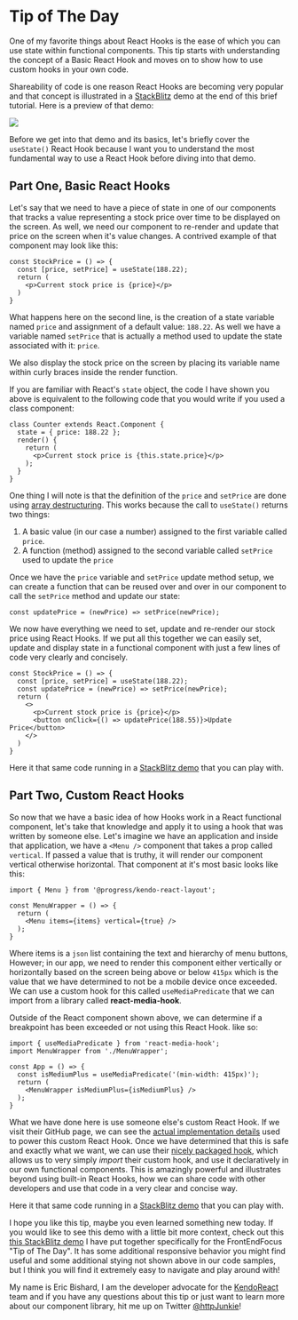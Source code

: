 # Tip of The Day

One of my favorite things about React Hooks is the ease of which you can use state within functional components. This tip starts with understanding the concept of a Basic React Hook and moves on to show how to use custom hooks in your own code. 

Shareability of code is one reason React Hooks are becoming very popular and that concept is illustrated in a  [StackBlitz](https://stackblitz.com) demo at the end of this brief tutorial. Here is a preview of that demo:

![](https://i.imgur.com/etEIlNo.gif)

Before we get into that demo and its basics, let's briefly cover the `useState()` React Hook because I want you to understand the most fundamental way to use a React Hook before diving into that demo.

## Part One, Basic React Hooks

Let's say that we need to have a piece of state in one of our components that tracks a value representing a stock price over time to be displayed on the screen. As well, we need our component to re-render and update that price on the screen when it's value changes. A contrived example of that component may look like this:

```
const StockPrice = () => {
  const [price, setPrice] = useState(188.22);
  return (
    <p>Current stock price is {price}</p>
  )
}
```

What happens here on the second line, is the creation of a state variable named `price` and assignment of a default value: `188.22`. As well we have a variable named `setPrice` that is actually a method used to update the state associated with it: `price`.

We also display the stock price on the screen by placing its variable name within curly braces inside the render function.

If you are familiar with React's `state` object, the code I have shown you above is equivalent to the following code that you would write if you used a class component:

```
class Counter extends React.Component {
  state = { price: 188.22 };
  render() {
    return (
      <p>Current stock price is {this.state.price}</p>
    );
  }
}
```

One thing I will note is that the definition of the `price` and `setPrice` are done using [array destructuring](https://developer.mozilla.org/en-US/docs/Web/JavaScript/Reference/Operators/Destructuring_assignment). This works because the call to `useState()` returns two things:  
1. A basic value (in our case a number) assigned to the first variable called `price`.  
2. A function (method) assigned to the second variable called `setPrice` used to update the `price`  

Once we have the `price` variable and `setPrice` update method setup, we can create a function that can be reused over and over in our component to call the `setPrice` method and update our state:

```
const updatePrice = (newPrice) => setPrice(newPrice);
```

We now have everything we need to set, update and re-render our stock price using React Hooks. If we put all this together we can easily set, update and display state in a functional component with just a few lines of code very clearly and concisely. 

```
const StockPrice = () => {
  const [price, setPrice] = useState(188.22);
  const updatePrice = (newPrice) => setPrice(newPrice);
  return (
    <>
      <p>Current stock price is {price}</p>
      <button onClick={() => updatePrice(188.55)}>Update Price</button>
    </>
  )
}
```

Here it that same code running in a [StackBlitz demo](https://stackblitz.com/edit/react-tip-price-hook?file=StockPrice.js) that you can play with.

## Part Two, Custom React Hooks

So now that we have a basic idea of how Hooks work in a React functional component, let's take that knowledge and apply it to using a hook that was written by someone else. Let's imagine we have an application and inside that application, we have a `<Menu />` component that takes a prop called `vertical`. If passed a value that is truthy, it will render our component vertical otherwise horizontal. That component at it's most basic looks like this:

```
import { Menu } from '@progress/kendo-react-layout';

const MenuWrapper = () => {
  return (
    <Menu items={items} vertical={true} />
  );
}
```

Where items is a `json` list containing the text and hierarchy of menu buttons, However; in our app, we need to render this component either vertically or horizontally based on the screen being above or below `415px` which is the value that we have determined to not be a mobile device once exceeded. We can use a custom hook for this called `useMediaPredicate` that we can import from a library called **react-media-hook**.

Outside of the React component shown above, we can determine if a breakpoint has been exceeded or not using this React Hook. like so:

```
import { useMediaPredicate } from 'react-media-hook';
import MenuWrapper from './MenuWrapper';

const App = () => {
  const isMediumPlus = useMediaPredicate('(min-width: 415px)');
  return (
    <MenuWrapper isMediumPlus={isMediumPlus} />
  );
}
```

What we have done here is use someone else's custom React Hook. If we visit their GitHub page, we can see the [actual implementation details](https://github.com/streamich/use-media/blob/master/src/index.ts) used to power this custom React Hook. Once we have determined that this is safe and exactly what we want, we can use their [nicely packaged hook](https://github.com/streamich/react-use-media), which allows us to very simply *import* their custom hook, and use it declaratively in our own functional components. This is amazingly powerful and illustrates beyond using built-in React Hooks, how we can share code with other developers and use that code in a very clear and concise way.

Here it that same code running in a [StackBlitz demo](https://stackblitz.com/edit/react-tip-using-layout-hook?file=index.js) that you can play with.

I hope you like this tip, maybe you even learned something new today. If you would like to see this demo with a little bit more context, check out this [this StackBlitz demo](https://stackblitz.com/edit/react-layout-hello-world-4-z8t9sk?file=app/main.js) I have put together specifically for the FrontEndFocus "Tip of The Day". It has some additional responsive behavior you might find useful and some additional stying not shown above in our code samples, but I think you will find it extremely easy to navigate and play around with!

My name is Eric Bishard, I am the developer advocate for the [KendoReact](https://www.KendoReact.com) team and if you have any questions about this tip or just want to learn more about our component library, hit me up on Twitter [@httpJunkie](https://twitter.com/httpJunkie)!